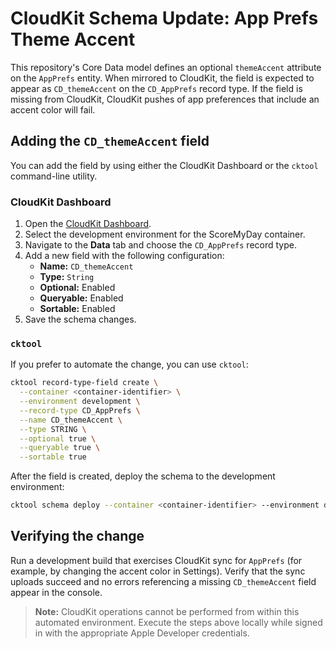 # CloudKit Schema Update: App Prefs Theme Accent

This repository's Core Data model defines an optional `themeAccent` attribute on the `AppPrefs` entity. When mirrored to CloudKit, the field is expected to appear as `CD_themeAccent` on the `CD_AppPrefs` record type. If the field is missing from CloudKit, CloudKit pushes of app preferences that include an accent color will fail.

## Adding the `CD_themeAccent` field

You can add the field by using either the CloudKit Dashboard or the `cktool` command-line utility.

### CloudKit Dashboard

1. Open the [CloudKit Dashboard](https://icloud.developer.apple.com/dashboard/).
2. Select the development environment for the ScoreMyDay container.
3. Navigate to the **Data** tab and choose the `CD_AppPrefs` record type.
4. Add a new field with the following configuration:
   - **Name:** `CD_themeAccent`
   - **Type:** `String`
   - **Optional:** Enabled
   - **Queryable:** Enabled
   - **Sortable:** Enabled
5. Save the schema changes.

### `cktool`

If you prefer to automate the change, you can use `cktool`:

```bash
cktool record-type-field create \
  --container <container-identifier> \
  --environment development \
  --record-type CD_AppPrefs \
  --name CD_themeAccent \
  --type STRING \
  --optional true \
  --queryable true \
  --sortable true
```

After the field is created, deploy the schema to the development environment:

```bash
cktool schema deploy --container <container-identifier> --environment development
```

## Verifying the change

Run a development build that exercises CloudKit sync for `AppPrefs` (for example, by changing the accent color in Settings). Verify that the sync uploads succeed and no errors referencing a missing `CD_themeAccent` field appear in the console.

> **Note:** CloudKit operations cannot be performed from within this automated environment. Execute the steps above locally while signed in with the appropriate Apple Developer credentials.
